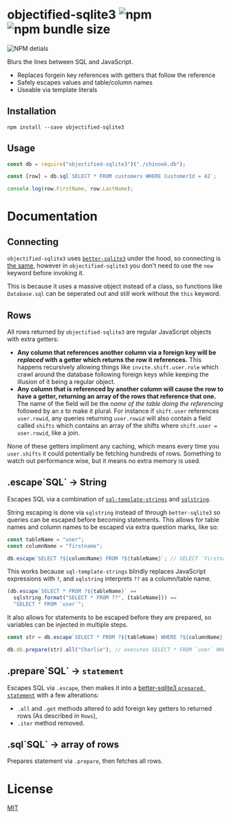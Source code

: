 # objectified-sqlite3 ![npm](https://img.shields.io/npm/v/objectified-sqlite3) ![npm bundle size](https://img.shields.io/bundlephobia/min/objectified-sqlite3)

![NPM detials](https://nodei.co/npm/objectified-sqlite3.png?downloads=true)

Blurs the lines between SQL and JavaScript.

- Replaces forgein key references with getters that follow the reference
- Safely escapes values and table/column names
- Useable via template literals

## Installation

```
npm install --save objectified-sqlite3
```

## Usage

```javascript
const db = require("objectified-sqlite3")("./chinook.db");

const [row] = db.sql`SELECT * FROM customers WHERE CustomerId = 42`;

console.log(row.FirstName, row.LastName);
```

# Documentation

## Connecting

`objectified-sqlite3` uses [`better-sqlite3`](https://github.com/JoshuaWise/better-sqlite3) under the hood, so connecting is [the same](https://github.com/JoshuaWise/better-sqlite3/blob/master/docs/api.md#new-databasepath-options), however in `objectified-sqlite3` you don't need to use the `new` keyword before invoking it.

This is because it uses a massive object instead of a class, so functions like `Database.sql` can be seperated out and still work without the `this` keyword.

## Rows

All rows returned by `objectified-sqlite3` are regular JavaScript objects with extra getters:

- **Any column that references another column via a foreign key will be _replaced_ with a getter which returns the row it references.** This happens recursively allowing things like `invite.shift.user.role` which crawl around the database following foreign keys while keeping the illusion of it being a regular object.
- **Any column that is referenced by another column will cause the row to have a getter, returning an array of the rows that reference that one.** The name of the field will be the _name of the table doing the referencing_ followed by an _s_ to make it plural. For instance if `shift.user` references `user.rowid`, any queries returning `user.rowid` will also contain a field called `shifts` which contains an array of the shifts where `shift.user = user.rowid`, like a join.

None of these getters impliment any caching, which means every time you `user.shifts` it could potentially be fetching hundreds of rows. Something to watch out performance wise, but it means no extra memory is used.

## .escape\`SQL` -> String

Escapes SQL via a combination of [`sql-template-strings`](https://github.com/felixfbecker/node-sql-template-strings) and [`sqlstring`](https://github.com/mysqljs/sqlstring).

String escaping is done via `sqlstring` instead of through `better-sqlite3` so queries can be escaped before becoming statements. This allows for table names and column names to be escaped via extra question marks, like so:

```js
const tableName = "user";
const columnName = "firstname";

db.escape`SELECT ?${columnName} FROM ?${tableName}`; // SELECT `firstname` FROM `user`
```

This works because `sql-template-strings` blindly replaces JavaScript expressions with `?`, and `sqlstring` interprets `??` as a column/table name.

```js
(db.escape`SELECT * FROM ?${tableName}` ==
  sqlstring.format("SELECT * FROM ??", [tableName])) ==
  "SELECT * FROM `user`";
```

It also allows for statements to be escaped before they are prepared, so variables can be injected in multiple steps.

```js
const str = db.escape`SELECT * FROM ?${tableName} WHERE ?${columnName} = ?`; // SELECT * FROM `user` WHERE `firstname` = ?

db.db.prepare(str).all("Charlie"); // executes SELECT * FROM `user` WHERE `firstname` = 'Charlie'
```

## .prepare\`SQL\` -> `statement`

Escapes SQL via `.escape`, then makes it into a [better-sqlite3 `prepared statement`](https://github.com/JoshuaWise/better-sqlite3/blob/master/docs/api.md#class-statement) with a few alterations:

- `.all` and `.get` methods altered to add foreign key getters to returned rows (As described in `Rows`),
- `.iter` method removed.

## .sql\`SQL` -> array of rows

Prepares statement via `.prepare`, then fetches all rows.

# License

[MIT](./LICENSE)
